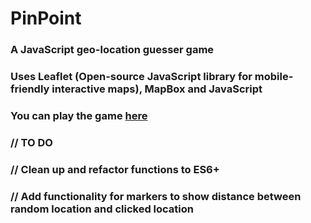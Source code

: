 # PinPoint

### A JavaScript geo-location guesser game
### Uses Leaflet (Open-source JavaScript library for mobile-friendly interactive maps), MapBox and JavaScript
### You can play the game [here](pinpointgame.netlify.app)

### // TO DO
### // Clean up and refactor functions to ES6+
### // Add functionality for markers to show distance between random location and clicked location
